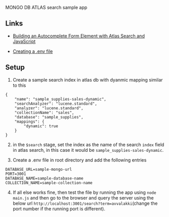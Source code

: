 MONGO DB ATLAS search sample app

## Links

- [Building an Autocomplete Form Element with Atlas Search and JavaScript](https://www.youtube.com/watch?v=3IDlOI0D8-8&t=830s)

- [Creating a .env file](https://deadsimplechat.com/blog/environment-variables-in-nodejs/)

## Setup

1. Create a sample search index in atlas db with dyanmic mapping similar to this

```
{
    "name": "sample_supplies-sales-dynamic",
    "searchAnalyzer": "lucene.standard",
    "analyzer": "lucene.standard",
    "collectionName": "sales",
    "database": "sample_supplies",
    "mappings": {
        "dynamic": true
    }
}
```

2. in the `$search` stage, set the index as the name of the search `index` field in atlas search, in this case it would be
   `sample_supplies-sales-dynamic`.

3. Create a .env file in root directory and add the following entries

```
DATABASE_URL=sample-mongo-url
PORT=3001
DATABASE_NAME=sample-database-name
COLLECTION_NAME=sample-collection-name
```

4. If all else works fine, then test the file by running the app using `node main.js` and then go to the browser and query the server using the below url `http://localhost:3001/search?term=avvalakki`(change the port number if the running port is different).
